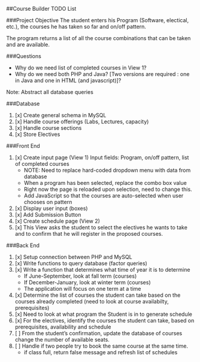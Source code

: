 ##Course Builder TODO List

###Project Objective
The student enters his Program (Software, electical, etc.), the courses he has taken so far and on/off pattern.

The program returns a list of all the course combinations that can be taken and are available.

###Questions

- Why do we need list of completed courses in View 1?
- Why do we need both PHP and Java? [Two versions are required : one in Java and one in HTML (and javascript)]?

Note: Abstract all database queries

###Database

1. [x] Create general schema in MySQL
2. [x] Handle course offerings (Labs, Lectures, capacity)
3. [x] Handle course sections
4. [x] Store Electives


###Front End

1. [x] Create input page (View 1)
    Input fields: Program, on/off pattern, list of completed courses
    - NOTE: Need to replace hard-coded dropdown menu with data from database
    - When a program has been selected, replace the combo box value
    - Right now the page is reloaded upon selection, need to change this.
    - Add JavaScript so that the courses are auto-selected when user chooses on pattern
2. [x] Display user input (boxes)
3. [x] Add Submission Button
4. [x] Create schedule page (View 2)
5. [x] This View asks the student to select the electives he wants to take and to confirm that he will register in the proposed courses.


###Back End

1. [x] Setup connection between PHP and MySQL
2. [x] Write functions to query database (factor queries)
3. [x] Write a function that determines what time of year it is to determine
    - If June-September, look at fall term (courses)
    - If December-January, look at winter  term (courses) 
    - The application will focus on one term at a time
4. [x] Determine the list of courses the student can take based on the courses already completed (need to look at course availabilty, prerequisites)
5. [x] Need to look at what program the Student is in to generate schedule
6. [x] For the electives, identify the courses the student can take, based on prerequisites, availability and schedule
7. [ ] From the student’s confirmation, update the database of courses change the number of available seats. 
8. [ ] Handle if two people try to book the same course at the same time.
    - if class full, return false message and refresh list of schedules
